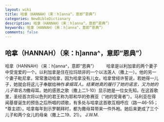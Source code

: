 ```yaml
---
layout: wiki
title: 哈拿（HANNAH）（来：h]anna^，意即“恩典”）
categories: NewBibleDictionary
description: 哈拿（HANNAH）（来：h]anna^，意即“恩典”）
keywords: 哈拿（HANNAH）（来：h]anna^，意即“恩典”）
comments: false
---
```


## 哈拿（HANNAH）（来：h]anna^，意即“恩典”）



哈拿（HANNAH）（来：h]anna^，意即“恩典”）
　　哈拿是以利加拿的两个妻子中受宠爱的一个。以利加拿是住在拉玛琐非的一个以法莲人（撒上一）。他的另一个妻子毗尼拿，常常激动哈拿，因为哈拿没有儿女。哈拿曾经许誓说，若她得一儿子，她就会将这儿子奉献给神作*拿细耳人。结果她真的履行了她的诺言，又为她的儿子取名为*撒母耳。她的感恩之歌（撒上二1-10）显示她是一位女先知。在这首歌里，圣经首次将以色列的君王称为耶和华的弥赛亚（“祂的受膏者”）。马利亚在得闻基督诞生的预告之后所唱的颂歌，有多处与哈拿这首歌互相呼应（路一46-55；*尊主颂）。哈拿每年到示罗朝拜时，都为撒母耳带来一件外袍。她后来更成了三个儿子和两个女儿的母亲（撒上二19、21）。
J.W.M.




